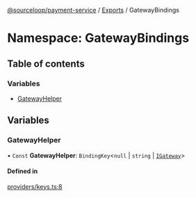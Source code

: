 [@sourceloop/payment-service](../README.md) / [Exports](../modules.md) / GatewayBindings

# Namespace: GatewayBindings

## Table of contents

### Variables

- [GatewayHelper](GatewayBindings.md#gatewayhelper)

## Variables

### GatewayHelper

• `Const` **GatewayHelper**: `BindingKey`<``null`` \| `string` \| [`IGateway`](../interfaces/IGateway.md)\>

#### Defined in

[providers/keys.ts:8](https://github.com/sourcefuse/loopback4-microservice-catalog/blob/77bb890a2/services/payment-service/src/providers/keys.ts#L8)
